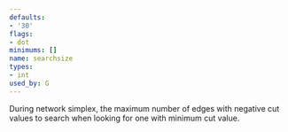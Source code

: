 ```yaml
---
defaults:
- '30'
flags:
- dot
minimums: []
name: searchsize
types:
- int
used_by: G
---
```

During network simplex, the maximum number of edges with negative cut values
to search when looking for one with minimum cut value.
